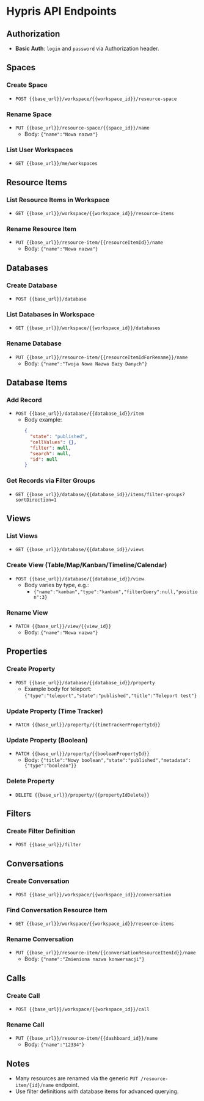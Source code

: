 # Hypris API Endpoints

## Authorization

- **Basic Auth**: `login` and `password` via Authorization header.

## Spaces

### Create Space
- `POST {{base_url}}/workspace/{{workspace_id}}/resource-space`

### Rename Space
- `PUT {{base_url}}/resource-space/{{space_id}}/name`
  - Body: `{"name":"Nowa nazwa"}`

### List User Workspaces
- `GET {{base_url}}/me/workspaces`

## Resource Items

### List Resource Items in Workspace
- `GET {{base_url}}/workspace/{{workspace_id}}/resource-items`

### Rename Resource Item
- `PUT {{base_url}}/resource-item/{{resourceItemId}}/name`
  - Body: `{"name":"Nowa nazwa"}`

## Databases

### Create Database
- `POST {{base_url}}/database`

### List Databases in Workspace
- `GET {{base_url}}/workspace/{{workspace_id}}/databases`

### Rename Database
- `PUT {{base_url}}/resource-item/{{resourceItemIdForRename}}/name`
  - Body: `{"name":"Twoja Nowa Nazwa Bazy Danych"}`

## Database Items

### Add Record
- `POST {{base_url}}/database/{{database_id}}/item`
  - Body example:
    ```json
    {
      "state": "published",
      "cellValues": {},
      "filter": null,
      "search": null,
      "id": null
    }
    ```

### Get Records via Filter Groups
- `GET {{base_url}}/database/{{database_id}}/items/filter-groups?sortDirection=1`

## Views

### List Views
- `GET {{base_url}}/database/{{database_id}}/views`

### Create View (Table/Map/Kanban/Timeline/Calendar)
- `POST {{base_url}}/database/{{database_id}}/view`
  - Body varies by type, e.g.:
    - `{"name":"kanban","type":"kanban","filterQuery":null,"position":3}`

### Rename View
- `PATCH {{base_url}}/view/{{view_id}}`
  - Body: `{"name":"Nowa nazwa"}`

## Properties

### Create Property
- `POST {{base_url}}/database/{{database_id}}/property`
  - Example body for teleport:
    `{"type":"teleport","state":"published","title":"Teleport test"}`

### Update Property (Time Tracker)
- `PATCH {{base_url}}/property/{{timeTrackerPropertyId}}`

### Update Property (Boolean)
- `PATCH {{base_url}}/property/{{booleanPropertyId}}`
  - Body: `{"title":"Nowy boolean","state":"published","metadata":{"type":"boolean"}}`

### Delete Property
- `DELETE {{base_url}}/property/{{propertyIdDelete}}`

## Filters

### Create Filter Definition
- `POST {{base_url}}/filter`

## Conversations

### Create Conversation
- `POST {{base_url}}/workspace/{{workspace_id}}/conversation`

### Find Conversation Resource Item
- `GET {{base_url}}/workspace/{{workspace_id}}/resource-items`

### Rename Conversation
- `PUT {{base_url}}/resource-item/{{conversationResourceItemId}}/name`
  - Body: `{"name":"Zmieniona nazwa konwersacji"}`

## Calls

### Create Call
- `POST {{base_url}}/workspace/{{workspace_id}}/call`

### Rename Call
- `PUT {{base_url}}/resource-item/{{dashboard_id}}/name`
  - Body: `{"name":"12334"}`

## Notes

- Many resources are renamed via the generic `PUT /resource-item/{id}/name` endpoint.
- Use filter definitions with database items for advanced querying.

